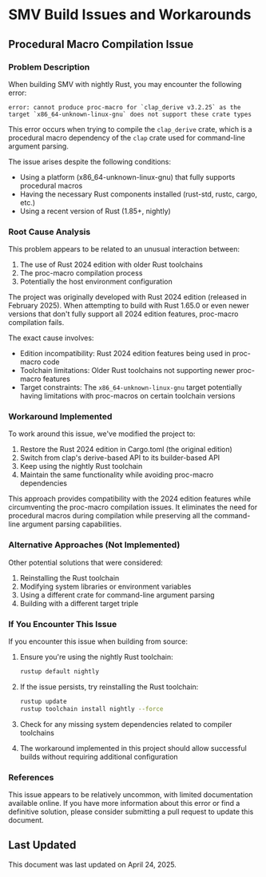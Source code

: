 # SMV Build Issues and Workarounds

## Procedural Macro Compilation Issue

### Problem Description

When building SMV with nightly Rust, you may encounter the following error:

```
error: cannot produce proc-macro for `clap_derive v3.2.25` as the target `x86_64-unknown-linux-gnu` does not support these crate types
```

This error occurs when trying to compile the `clap_derive` crate, which is a procedural macro dependency of the `clap` crate used for command-line argument parsing. 

The issue arises despite the following conditions:
- Using a platform (x86_64-unknown-linux-gnu) that fully supports procedural macros
- Having the necessary Rust components installed (rust-std, rustc, cargo, etc.)
- Using a recent version of Rust (1.85+, nightly)

### Root Cause Analysis

This problem appears to be related to an unusual interaction between:
1. The use of Rust 2024 edition with older Rust toolchains
2. The proc-macro compilation process
3. Potentially the host environment configuration

The project was originally developed with Rust 2024 edition (released in February 2025). When attempting to build with Rust 1.65.0 or even newer versions that don't fully support all 2024 edition features, proc-macro compilation fails.

The exact cause involves:
- Edition incompatibility: Rust 2024 edition features being used in proc-macro code
- Toolchain limitations: Older Rust toolchains not supporting newer proc-macro features
- Target constraints: The `x86_64-unknown-linux-gnu` target potentially having limitations with proc-macros on certain toolchain versions

### Workaround Implemented

To work around this issue, we've modified the project to:
1. Restore the Rust 2024 edition in Cargo.toml (the original edition)
2. Switch from clap's derive-based API to its builder-based API
3. Keep using the nightly Rust toolchain
4. Maintain the same functionality while avoiding proc-macro dependencies

This approach provides compatibility with the 2024 edition features while circumventing the proc-macro compilation issues. It eliminates the need for procedural macros during compilation while preserving all the command-line argument parsing capabilities.

### Alternative Approaches (Not Implemented)

Other potential solutions that were considered:
1. Reinstalling the Rust toolchain
2. Modifying system libraries or environment variables
3. Using a different crate for command-line argument parsing
4. Building with a different target triple

### If You Encounter This Issue

If you encounter this issue when building from source:

1. Ensure you're using the nightly Rust toolchain:
   ```bash
   rustup default nightly
   ```

2. If the issue persists, try reinstalling the Rust toolchain:
   ```bash
   rustup update
   rustup toolchain install nightly --force
   ```

3. Check for any missing system dependencies related to compiler toolchains

4. The workaround implemented in this project should allow successful builds without requiring additional configuration

### References

This issue appears to be relatively uncommon, with limited documentation available online. If you have more information about this error or find a definitive solution, please consider submitting a pull request to update this document.

## Last Updated

This document was last updated on April 24, 2025.
